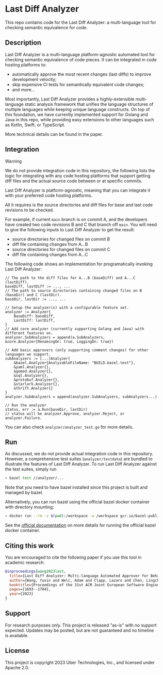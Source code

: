 # Last Diff Analyzer

This repo contains code for the Last Diff Analyzer: a multi-language tool for checking semantic equivalence for code.

## Description

Last Diff Analyzer is a multi-language platform-agnostic automated tool for checking semantic equivalence of code pieces. It can be integrated in code hosting platforms to:

* automatically approve the most recent changes (last diffs) to improve development velocity;
* skip expensive CI tests for semantically equivalent code changes;
* and more...

Most importantly, Last Diff Analyzer provides a highly-extensible multi-language static analysis framework that unifies the language structures of multiple languages while keeping unique language constructs. On top of this foundation, we have currently implemented support for Golang and Java in this repo, while providing easy extensions to other languages such as Kotlin, Swift, or TypeScript.

More technical details can be found in the paper.

## Integration
> [!WARNING]  
> We do not provide integration code in this repository, the following lists the logic for integrating with any code hosting platforms that support getting diff files and the actual source code between or at specific commits.

Last Diff Analyzer is platform-agnostic, meaning that you can integrate it with your preferred code hosting platforms. 

All it requires is the source directories and diff files for base and last code revisions to be checked.

For example, if current `main` branch is on commit A, and the developers have created two code revisions B and C that
branch off `main`. You will need to give the following inputs to Last Diff Analyzer to get the result:

* source directories for changed files on commit B
* diff file containing changes from A...B
* source directories for changed files on commit C
* diff file containing changes from A...C

The following code shows an implementation for programatically invoking Last Diff Analyzer:

```golang
// The path to the diff files for A...B (baseDiff) and A...C (lastDiff).
baseDiff, lastDiff := ..., ...
// The path to source directories containing changed files on B (baseDir) and C (lastDir).
baseDir, lastDir := ..., ...

// Setup the analyzer(s) with a configurable feature set.
analyzer := Analyzer{
    BaseDiff: baseDiff,
    LastDiff: lastDiff,
}
// Add core analyzer (currently supporting Golang and Java) with different features on.
analyzer.SubAnalyzers = append(a.SubAnalyzers, &core.Analyzer{RenamingOn: true, LoggingOn: true})

// Add basic approvers (only supporting comment changes) for other languages we support.
subAnalyzers := [...]Analyzer{
    &bazel.Analyzer{AnalyzableFileName: "BUILD.bazel.test"},
    &yaml.Analyzer{},
    &gomod.Analyzer{},
    &sql.Analyzer{},
    &protobuf.Analyzer{},
    &starlark.Analyzer{},
    &thrift.Analyzer{}
}
analyzer.SubAnalyzers = append(analyzer.SubAnalyzers, subAnalyzers...)

// Run the analyzer
status, err := a.Run(baseDir, lastDir)
// status will be analyzer.Approve, analyzer.Reject, or analyzer.Failure.
```

You can also check `analyzer/analyzer_test.go` for more details.

## Run

As discussed, we do not provide actual integration code in this repository. However, a comprehensive test suites (`analyzer/testdata`) are bundled to illustrate the features of Last Diff Analyzer. To run Last Diff Analyzer against the test suites, simply run

```bash
> bazel test //analyzer/...
```

Note that you need to have bazel installed since this project is built and managed by bazel.

Alternatively, you can run bazel using the official bazel docker container with directory mounting:
```bash
> docker run --rm -v $(pwd):/workspace -w /workspace gcr.io/bazel-public/bazel:6.3.2 test //analyzer/...
```

See the [official documentation](https://bazel.build/install/docker-container) on more details for running the official bazel docker container. 

## Citing this work

You are encouraged to cite the following paper if you use this tool in academic research:

```bibtex
@inproceedings{wang2023last,
  title={Last Diff Analyzer: Multi-language Automated Approver for Behavior-Preserving Code Revisions},
  author={Wang, Yuxin and Welc, Adam and Clapp, Lazaro and Chen, Lingchao},
  booktitle={Proceedings of the 31st ACM Joint European Software Engineering Conference and Symposium on the Foundations of Software Engineering},
  pages={1693--1704},
  year={2023}
}
```

## Support

For research purposes only.  This project is released "as-is" with no support expected.  Updates may be posted, but are not guaranteed and no timeline is available.

## License

This project is copyright 2023 Uber Technologies, Inc., and licensed under Apache 2.0.
